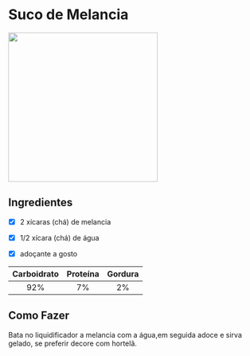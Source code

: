 # Suco de Melancia
<img src="https://www.receitas-sem-fronteiras.com/media/suco-melancia_crop.jpg/rh/suco-de-melancia.jpg" width="300" height="300">

## Ingredientes
- [X] 2 xícaras (chá) de melancia
- [X] 1/2 xícara (chá) de água
- [X] adoçante a gosto


Carboidrato | Proteína | Gordura
:---:|:---:|:---:
92%|7%| 2%

## Como Fazer
Bata no liquidificador a melancia com a água,em seguida adoce e sirva gelado, se preferir decore com hortelã.

